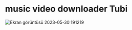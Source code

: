 # music video downloader Tubi
![Ekran görüntüsü 2023-05-30 191219](https://github.com/yilmazozkan2/music_video_downloader_Tubi/assets/52213548/0ae16683-fa00-454c-893a-bfefc0b2e991)
